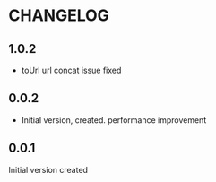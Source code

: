 # CHANGELOG

## 1.0.2

- toUrl url concat issue fixed

## 0.0.2

- Initial version, created. performance improvement

## 0.0.1

Initial version created
